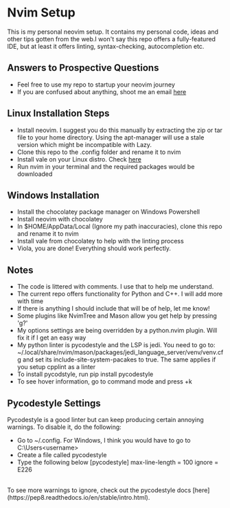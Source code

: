 # Nvim Setup
This is my personal neovim setup. It contains my personal code, ideas and other tips gotten from the web.I won't say this repo offers a fully-featured IDE, but at least it offers linting, syntax-checking, autocompletion etc.

## Answers to Prospective Questions
- Feel free to use my repo to startup your neovim journey
- If you are confused about anything, shoot me an email [here](mailto:nkcemeka@gmail.com)

## Linux Installation Steps
- Install neovim. I suggest you do this manually by extracting the zip or tar file to your home directory. Using the apt-manager will use a stale version which might be incompatible with Lazy.
- Clone this repo to the .config folder and rename it to nvim
- Install vale on your Linux distro. Check [here](https://vale.sh/docs/vale-cli/installation/)
- Run nvim in your terminal and the required packages would be downloaded

## Windows Installation
- Install the chocolatey package manager on Windows Powershell
- Install neovim with chocolatey
- In $HOME/AppData/Local (Ignore my path inaccuracies), clone this repo and rename it to nvim
- Install vale from chocolatey to help with the linting process
- Viola, you are done! Everything should work perfectly.

## Notes
- The code is littered with comments. I use that to help me understand. 
- The current repo offers functionality for Python and C++. I will add more with time
- If there is anything I should include that will be of help, let me know!
- Some plugins like NvimTree and Mason allow you get help by pressing 'g?'
- My options settings are being overridden by a python.nvim plugin. Will fix it if I get an easy way
- My python linter is pycodestyle and the LSP is jedi. You need to go to: ~/.local/share/nvim/mason/packages/jedi_language_server/venv/venv.cfg and set its include-site-system-pacakes to true. The same applies if you setup cpplint as a linter
- To install pycodstyle, run pip install pycodestyle
- To see hover information, go to command mode and press <SHIFT>+k


## Pycodestyle Settings
Pycodestyle is a good linter but can keep producing certain annoying warnings. To disable it, do the following:
- Go to ~/.config. For Windows, I think you would have to go to C:\Users\<username>
- Create a file called pycodestyle 
- Type the following below
[pycodestyle]
max-line-length = 100
ignore = E226
<br/>
To see more warnings to ignore, check out the pycodestyle docs [here](https://pep8.readthedocs.io/en/stable/intro.html).
